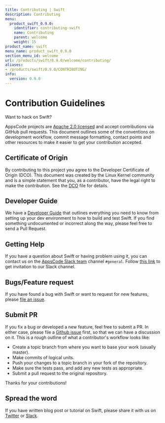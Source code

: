 ```yaml
---
title: Contributing | Swift
description: Contributing
menu:
  product_swift_0.9.0:
    identifier: contributing-swift
    name: Contributing
    parent: welcome
    weight: 15
product_name: swift
menu_name: product_swift_0.9.0
section_menu_id: welcome
url: /products/swift/0.9.0/welcome/contributing/
aliases:
- /products/swift/0.9.0/CONTRIBUTING/
info:
  version: 0.9.0
---
```


# Contribution Guidelines
Want to hack on Swift?

AppsCode projects are [Apache 2.0 licensed](https://github.com/appscode/swift/blob/master/LICENSE) and accept contributions via GitHub pull requests.  This document outlines some of the conventions on development workflow, commit message formatting, contact points and other resources to make it easier to get your contribution accepted.

## Certificate of Origin

By contributing to this project you agree to the Developer Certificate of
Origin (DCO). This document was created by the Linux Kernel community and is a
simple statement that you, as a contributor, have the legal right to make the
contribution. See the [DCO](https://github.com/appscode/swift/blob/master/DCO) file for details.

## Developer Guide

We have a [Developer Guide](/products/swift/0.9.0/setup/developer-guide/overview) that outlines everything you need to know from setting up your
dev environment to how to build and test Swift. If you find something undocumented or incorrect along the way,
please feel free to send a Pull Request.

## Getting Help

If you have a question about Swift or having problem using it, you can contact us on the [AppsCode Slack team](https://appscode.slack.com/messages/C0XQFLGRM/details/) channel `#general`. Follow [this link](https://slack.appscode.com) to get invitation to our Slack channel.

## Bugs/Feature request

If you have found a bug with Swift or want to request for new features, please [file an issue](https://github.com/appscode/swift/issues/new).

## Submit PR

If you fix a bug or developed a new feature, feel free to submit a PR. In either case, please file a [Github issue](https://github.com/appscode/swift/issues/new) first, so that we can have a discussion on it. This is a rough outline of what a contributor's workflow looks like:

- Create a topic branch from where you want to base your work (usually master).
- Make commits of logical units.
- Push your changes to a topic branch in your fork of the repository.
- Make sure the tests pass, and add any new tests as appropriate.
- Submit a pull request to the original repository.

Thanks for your contributions!

## Spread the word

If you have written blog post or tutorial on Swift, please share it with us on [Twitter](https://twitter.com/AppsCodeHQ) or [Slack](https://slack.appscode.com).
